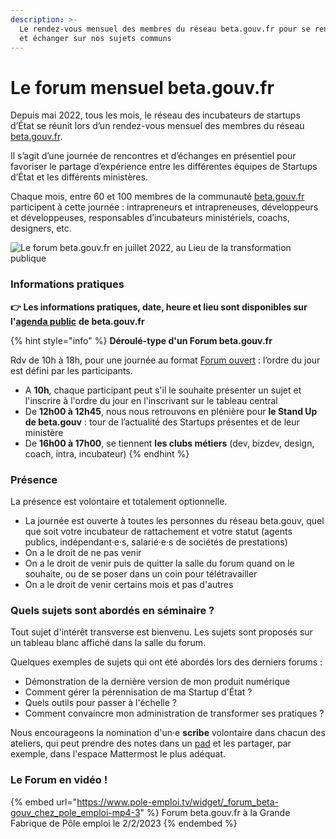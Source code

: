 ```yaml
---
description: >-
  Le rendez-vous mensuel des membres du réseau beta.gouv.fr pour se rencontrer
  et échanger sur nos sujets communs
---
```


# Le forum mensuel beta.gouv.fr

Depuis mai 2022, tous les mois, le réseau des incubateurs de startups d’État se réunit lors d’un rendez-vous mensuel des membres du réseau [beta.gouv.fr](http://beta.gouv.fr/).

Il s’agit d’une journée de rencontres et d’échanges en présentiel pour favoriser le partage d’expérience entre les différentes équipes de Startups d’État et les différents ministères.

Chaque mois, entre 60 et 100 membres de la communauté [beta.gouv.fr](http://beta.gouv.fr/) participent à cette journée : intrapreneurs et intrapreneuses, développeurs et développeuses, responsables d’incubateurs ministériels, coachs, designers, etc.

![Le forum beta.gouv.fr en juillet 2022, au Lieu de la transformation publique](../../../.gitbook/assets/IMG\_8811.jpg)

### Informations pratiques

**👉 Les informations pratiques, date, heure et lieu sont disponibles sur l'**[**agenda public**](https://calendar.google.com/calendar/embed?src=0ieonqap1r5jeal5ugeuhoovlg%40group.calendar.google.com\&ctz=Europe%2FParis) **de beta.gouv.fr**

{% hint style="info" %}
**Déroulé-type d'un Forum beta.gouv.fr**

Rdv de 10h à 18h, pour une journée au format [Forum ouvert](https://fr.wikipedia.org/wiki/M%C3%A9thodologie\_Forum\_Ouvert) : l’ordre du jour est défini par les participants.

* A **10h**, chaque participant peut s'il le souhaite présenter un sujet et l'inscrire à l'ordre du jour en l'inscrivant sur le tableau central
* De **12h00 à 12h45**, nous nous retrouvons en plénière pour **le Stand Up de beta.gouv** : tour de l’actualité des Startups présentes et de leur ministère
* De **16h00 à 17h00**, se tiennent **les clubs métiers** (dev, bizdev, design, coach, intra, incubateur)
{% endhint %}

### Présence

La présence est volontaire et totalement optionnelle.

* La journée est ouverte à toutes les personnes du réseau beta.gouv, quel que soit votre incubateur de rattachement et votre statut (agents publics, indépendant·e·s, salarié·e·s de sociétés de prestations)
* On a le droit de ne pas venir
* On a le droit de venir puis de quitter la salle du forum quand on le souhaite, ou de se poser dans un coin pour télétravailler
* On a le droit de venir certains mois et pas d'autres

### Quels sujets sont abordés en séminaire ?

Tout sujet d'intérêt transverse est bienvenu. Les sujets sont proposés sur un tableau blanc affiché dans la salle du forum.

Quelques exemples de sujets qui ont été abordés lors des derniers forums :

* Démonstration de la dernière version de mon produit numérique
* Comment gérer la pérennisation de ma Startup d'État ?
* Quels outils pour passer à l'échelle ?
* Comment convaincre mon administration de transformer ses pratiques ?

Nous encourageons la nomination d'un·e **scribe** volontaire dans chacun des ateliers, qui peut prendre des notes dans un [pad](../../../jutilise-les-outils-de-la-communaute/pad.md) et les partager, par exemple, dans l'espace Mattermost le plus adéquat.

### Le Forum en vidéo !

{% embed url="https://www.pole-emploi.tv/widget/_forum_beta-gouv_chez_pole_emploi-mp4-3" %}
Forum beta.gouv.fr à la Grande Fabrique de Pôle emploi le 2/2/2023
{% endembed %}
